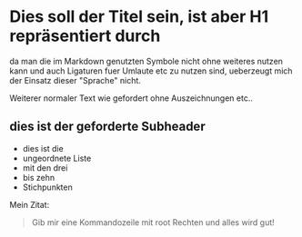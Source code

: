# Dies soll der Titel sein, ist aber H1 repr&auml;sentiert durch #

da man die im Markdown genutzten Symbole nicht ohne weiteres nutzen kann und auch Ligaturen fuer Umlaute etc zu nutzen sind, ueberzeugt mich der Einsatz dieser "Sprache" nicht.

Weiterer normaler Text wie gefordert ohne Auszeichnungen etc..

## dies ist der geforderte Subheader

* dies ist die
* ungeordnete Liste
* mit den drei
* bis zehn
* Stichpunkten

Mein Zitat:

> Gib mir eine Kommandozeile mit root Rechten
> und alles wird gut!